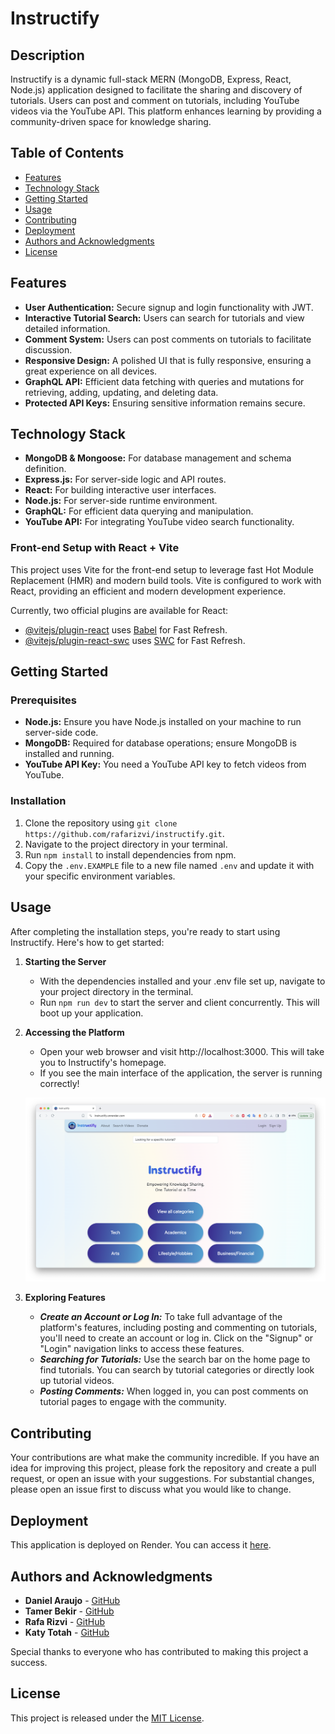 # Instructify

## Description

Instructify is a dynamic full-stack MERN (MongoDB, Express, React, Node.js) application designed to facilitate the sharing and discovery of tutorials. Users can post and comment on tutorials, including YouTube videos via the YouTube API. This platform enhances learning by providing a community-driven space for knowledge sharing.

## Table of Contents

- [Features](#features)
- [Technology Stack](#technology-stack)
- [Getting Started](#getting-started)
- [Usage](#usage)
- [Contributing](#contributing)
- [Deployment](#deployment)
- [Authors and Acknowledgments](#authors-and-acknowledgments)
- [License](#license)

## Features

- **User Authentication:** Secure signup and login functionality with JWT.
- **Interactive Tutorial Search:** Users can search for tutorials and view detailed information.
- **Comment System:** Users can post comments on tutorials to facilitate discussion.
- **Responsive Design:** A polished UI that is fully responsive, ensuring a great experience on all devices.
- **GraphQL API:** Efficient data fetching with queries and mutations for retrieving, adding, updating, and deleting data.
- **Protected API Keys:** Ensuring sensitive information remains secure.

## Technology Stack

- **MongoDB & Mongoose:** For database management and schema definition.
- **Express.js:** For server-side logic and API routes.
- **React:** For building interactive user interfaces.
- **Node.js:** For server-side runtime environment.
- **GraphQL:** For efficient data querying and manipulation.
- **YouTube API:** For integrating YouTube video search functionality.

### Front-end Setup with React + Vite

This project uses Vite for the front-end setup to leverage fast Hot Module Replacement (HMR) and modern build tools. Vite is configured to work with React, providing an efficient and modern development experience.

Currently, two official plugins are available for React:

- [@vitejs/plugin-react](https://github.com/vitejs/vite-plugin-react/blob/main/packages/plugin-react/README.md) uses [Babel](https://babeljs.io/) for Fast Refresh.
- [@vitejs/plugin-react-swc](https://github.com/vitejs/vite-plugin-react-swc) uses [SWC](https://swc.rs/) for Fast Refresh.


## Getting Started

### Prerequisites

- **Node.js:** Ensure you have Node.js installed on your machine to run server-side code.
- **MongoDB:** Required for database operations; ensure MongoDB is installed and running.
- **YouTube API Key:** You need a YouTube API key to fetch videos from YouTube.

### Installation

1. Clone the repository using `git clone https://github.com/rafarizvi/instructify.git`.
2. Navigate to the project directory in your terminal.
3. Run `npm install` to install dependencies from npm.
4. Copy the `.env.EXAMPLE` file to a new file named `.env` and update it with your specific environment variables.

## Usage

After completing the installation steps, you're ready to start using Instructify. Here's how to get started:

1. **Starting the Server**

   - With the dependencies installed and your .env file set up, navigate to your project directory in the terminal.
   - Run `npm run dev` to start the server and client concurrently. This will boot up your application.

2. **Accessing the Platform**

   - Open your web browser and visit http://localhost:3000. This will take you to Instructify's homepage.
   - If you see the main interface of the application, the server is running correctly!

   ![Screenshot of the Tutorial Platform, showcasing the main landing page.](./client/src/assets/images/InstructifyHome.png)

3. **Exploring Features**
   - **_Create an Account or Log In:_** To take full advantage of the platform's features, including posting and commenting on tutorials, you'll need to create an account or log in. Click on the "Signup" or "Login" navigation links to access these features.
   - **_Searching for Tutorials:_** Use the search bar on the home page to find tutorials. You can search by tutorial categories or directly look up tutorial videos.
   - **_Posting Comments:_** When logged in, you can post comments on tutorial pages to engage with the community.

## Contributing

Your contributions are what make the community incredible. If you have an idea for improving this project, please fork the repository and create a pull request, or open an issue with your suggestions. For substantial changes, please open an issue first to discuss what you would like to change.

## Deployment

This application is deployed on Render. You can access it [here](https://instructify.onrender.com/).

## Authors and Acknowledgments

- **Daniel Araujo** - [GitHub](https://github.com/danielhe27)
- **Tamer Bekir** - [GitHub](https://github.com/Tamerbekir)
- **Rafa Rizvi** - [GitHub](https://github.com/rafarizvi)
- **Katy Totah** - [GitHub](https://github.com/ktotah)

Special thanks to everyone who has contributed to making this project a success.

## License

This project is released under the [MIT License](/LICENSE).